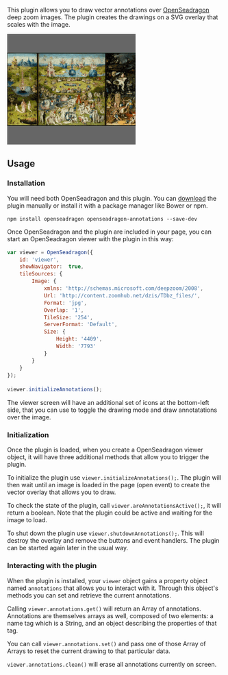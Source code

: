 This plugin allows you to draw vector annotations over [OpenSeadragon](https://openseadragon.github.io/) deep zoom images. The plugin creates the drawings on a SVG overlay that scales with the image.

![Preview](img/preview.gif)

## Usage

### Installation

You will need both OpenSeadragon and this plugin. You can [download](https://github.com/Emigre/openseadragon-annotations/releases) the plugin manually or install it with a package manager like Bower or npm.

```console
npm install openseadragon openseadragon-annotations --save-dev
```

Once OpenSeadragon and the plugin are included in your page, you can start an OpenSeadragon viewer with the plugin in this way:

```javascript
var viewer = OpenSeadragon({
    id: 'viewer',
    showNavigator:  true,
    tileSources: {
        Image: {
            xmlns: 'http://schemas.microsoft.com/deepzoom/2008',
            Url: 'http://content.zoomhub.net/dzis/TDbz_files/',
            Format: 'jpg',
            Overlap: '1',
            TileSize: '254',
            ServerFormat: 'Default',
            Size: {
                Height: '4409',
                Width: '7793'
            }
        }
    }
});

viewer.initializeAnnotations();
```

The viewer screen will have an additional set of icons at the bottom-left side, that you can use to toggle the drawing mode and draw annotatations over the image.

### Initialization

Once the plugin is loaded, when you create a OpenSeadragon viewer object, it will have three additional methods that allow you to trigger the plugin.

To initialize the plugin use `viewer.initializeAnnotations();`. The plugin will then wait until an image is loaded in the page (open event) to create the vector overlay that allows you to draw.

To check the state of the plugin, call `viewer.areAnnotationsActive();`, it will return a boolean. Note that the plugin could be active and waiting for the image to load.

To shut down the plugin use `viewer.shutdownAnnotations();`. This will destroy the overlay and remove the buttons and event handlers. The plugin can be started again later in the usual way.

### Interacting with the plugin

When the plugin is installed, your `viewer` object gains a property object named `annotations` that allows you to interact with it. Through this object's methods you can set and retrieve the current annotations.

Calling `viewer.annotations.get()` will return an Array of annotations. Annotations are themselves arrays as well, composed of two elements: a name tag which is a String, and an object describing the properties of that tag.

You can call `viewer.annotations.set()` and pass one of those Array of Arrays to reset the current drawing to that particular data.

`viewer.annotations.clean()` will erase all annotations currently on screen.
